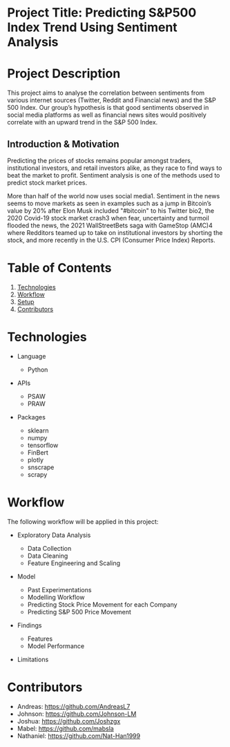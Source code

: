 # Project Title: Predicting S&P500 Index Trend Using Sentiment Analysis


# Project Description

This project aims to analyse the correlation between sentiments from various internet sources (Twitter, Reddit and Financial news) and the S&P 500 Index. Our group’s hypothesis is that good sentiments observed in social media platforms as well as financial news sites would positively correlate with an upward trend in the S&P 500 Index. 

## Introduction & Motivation

Predicting the prices of stocks remains popular amongst traders, institutional investors, and retail investors alike, as they race to find ways to beat the market to profit. Sentiment analysis is one of the methods used to predict stock market prices.

More than half of the world now uses social media1. Sentiment in the news seems to move markets as seen in examples such as a jump in Bitcoin’s value by 20% after Elon Musk included "#bitcoin" to his Twitter bio2, the 2020 Covid-19 stock market crash3 when fear, uncertainty and turmoil flooded the news, the 2021 WallStreetBets saga with GameStop (AMC)4 where Redditors teamed up to take on institutional investors by shorting the stock, and more recently in the U.S. CPI (Consumer Price Index) Reports. 



# Table of Contents
1. [Technologies](#technologies)
2. [Workflow](#workflow)
3. [Setup](#setup)
4. [Contributors](#contributors)

# Technologies
* Language
  * Python

* APIs
  * PSAW
  * PRAW

* Packages
  * sklearn
  * numpy
  * tensorflow
  * FinBert
  * plotly
  * snscrape
  * scrapy

# Workflow

The following workflow will be applied in this project:

* Exploratory Data Analysis
  * Data Collection
  * Data Cleaning
  * Feature Engineering and Scaling

* Model
  * Past Experimentations
  * Modelling Workflow
  * Predicting Stock Price Movement for each Company
  * Predicting S&P 500 Price Movement

* Findings
  * Features
  * Model Performance

* Limitations

# Contributors

* Andreas: https://github.com/AndreasL7
* Johnson: https://github.com/Johnson-LM
* Joshua: https://github.com/Joshzgx
* Mabel: https://github.com/mabsla
* Nathaniel: https://github.com/Nat-Han1999
